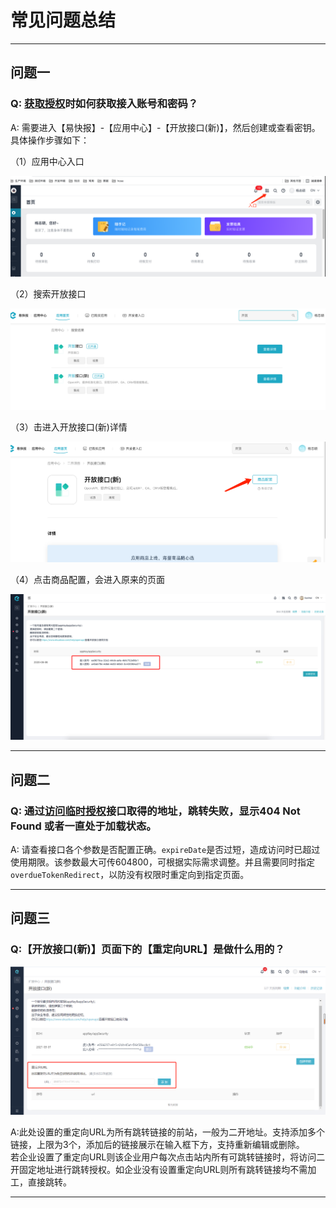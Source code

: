 # 常见问题总结

---
## 问题一
### Q: [获取授权](/docs/open-api/getting-started/auth)时如何获取接入账号和密码？

A: 需要进入【易快报】-【应用中心】-【开放接口(新)】，然后创建或查看密钥。具体操作步骤如下：<br/>

（1）应用中心入口

![如何获取验证码](images/getAccessTokenNew1.png)

（2）搜索开放接口

![如何获取验证码](images/getAccessTokenNew2.png)

（3）击进入开放接口(新)详情

![如何获取验证码](images/getAccessTokenNew3.png)

（4）点击商品配置，会进入原来的页面

![如何获取验证码](images/getToken2.png)

---

## 问题二

### Q: 通过[访问临时授权](/docs/open-api/getting-started/temp-auth)接口取得的地址，跳转失败，显示404 Not Found 或者一直处于加载状态。

A: 请查看接口各个参数是否配置正确。`expireDate`是否过短，造成访问时已超过使用期限。该参数最大可传604800，可根据实际需求调整。并且需要同时指定`overdueTokenRedirect`，以防没有权限时重定向到指定页面。

---

## 问题三

### Q:【开放接口(新)】页面下的【重定向URL】是做什么用的？

![重定向URL](images/redirectURL.png)

A:此处设置的重定向URL为所有跳转链接的前站，一般为二开地址。支持添加多个链接，上限为3个，添加后的链接展示在输入框下方，支持重新编辑或删除。<br/>
若企业设置了重定向URL则该企业用户每次点击站内所有可跳转链接时，将访问二开固定地址进行跳转授权。如企业没有设置重定向URL则所有跳转链接均不需加工，直接跳转。

---
